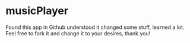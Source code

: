# musicPlayer 

Found this app in Github understood it changed some stuff, learned a lot. 
Feel free to fork it and change it to your desires, thank you!
